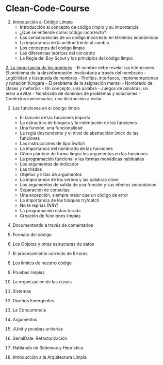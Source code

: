 # Clean-Code-Course

1. Introducción al Código Limpio
   - Introducción al concepto de código limpio y su importancia
   - ¿Qué se entiende como código incorrecto?
   - Las consecuencias de un código incorrecto en términos económicos
   - La importancia de la actitud frente al cambio
   - Los conceptos del código limpio
   - Las diferencias teóricas del concepto
   - La Regla del Boy Scout y los principios del código limpio
   
[2. La importancia de los nombres](02-Naming/README.md)
    - El nombre debe revelar las intenciones
    - El problema de la desinformación involuntaria a través del nombrado
    - Legibilidad y búsqueda de nombres
    - Prefijos, interfaces, implementaciones y notación húngara
    - El problema de la asignación mental
    - Nombrado de clases y métodos
    - Un concepto, una palabra
    - Juegos de palabras, un error a evitar
    - Nombrado de dominios de problemas y soluciones
    - Contextos innecesarios, una distracción a evitar
    
3. Las funciones en el código limpio
   - El tamaño de las funciones importa
   - La estructura de bloques y la indentación de las funciones
   - Una función, una funcionalidad
   - La regla descendente y el nivel de abstracción único de las funciones
   - Las instrucciones de tipo Switch
   - La importancia del nombrado de las funciones
   - Cómo plantear de forma limpia los argumentos en las funciones
   - La programación funcional y las formas monádicas habituales
   - Los argumentos de indicador
   - Las tríadas
   - Objetos y listas de argumentos
   - La importancia de los verbos y las palabras clave
   - Los argumentos de salida de una función y sus efectos secundarios
   - Separación de consultas
   - Una excepción, siempre mejor que un código de error
   - La importancia de los bloques try/catch
   - No te repitas (NRY)
   - La programación estructurada
   - Creación de funciones limpias
   
4. Documentando a través de comentarios
5. Formato del código
6. Los Objetos y otras estructuras de datos
7. El procesamiento correcto de Errores
8. Los límites de nuestro código
9. Pruebas limpias
10. La organización de las clases
11. Sistemas
12. Diseños Emergentes
13. La Concurrencia
14. Argumentos
15. JUnit y pruebas unitarias
16. SerialDate: Refactorización
17. Hablando de Síntomas y Heurística
18. Introducción a la Arquitectura Limpia
